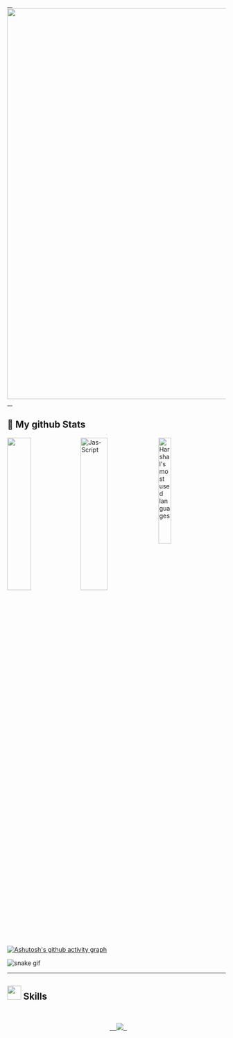 <a href="https://harshalkahar.vercel.app/">
   <img width="900" src="https://camo.githubusercontent.com/0601087139939dde7b6db6d8e3f7fc9858eacd448254854a5b6d44b0bed37ae6/68747470733a2f2f7265732e636c6f7564696e6172792e636f6d2f646c737871393866722f696d6167652f75706c6f61642f76313639313038303734322f4e65787453616e697479253230426c6f67666f6c696f2f70726f66696c655f6a71663536662e706e67">
   </a>

<h2>👀 My github Stats</h2>
<img align="left" width="33%" height="30%" src="https://github-readme-stats.vercel.app/api?username=harshal255&show_icons=true&theme=monokai">
<img align="left" width="35%" height="30%" src="https://github-readme-streak-stats.herokuapp.com/?user=harshal255&count_private=true&theme=monokai" alt="Jas-Script" />
<img align="left" height="25%" width="24%" alt="Harshal's most used languages" src="https://github-readme-stats.vercel.app/api/top-langs/?username=harshal255&layout=compact&langs_count=9&theme=monokai&exclude_repo=Optifine-Mod-Coder-Pack-1.16.1,Projects"/>
<!-- <img  src="https://github-readme-stats.vercel.app/api/top-langs/?username=harshal255&layout=compact">  -->

[![Ashutosh's github activity graph](https://github-readme-activity-graph.vercel.app/graph?username=harshal255&bg_color=272822&color=f1f1eb&line=cc215f&point=e28905&area=true&hide_border=true)](https://github.com/ashutosh00710/github-readme-activity-graph)

![snake gif](https://github.com/harshal255/harshal255/blob/output/snake.svg)



<hr>

<h2><img src = "https://media2.giphy.com/media/QssGEmpkyEOhBCb7e1/giphy.gif?cid=ecf05e47a0n3gi1bfqntqmob8g9aid1oyj2wr3ds3mg700bl&rid=giphy.gif" width = 32px> Skills </h2>
<br>
<p align="center">
  <a href="https://skillicons.dev">
    <img src="https://skillicons.dev/icons?i=html,css,babel,javascript,react,next,tailwind,bootstrap,materialui,nodejs,expressjs,mongodb,typescript,mysql,git,github,vite,jquery,firebase,postman,cpp,java,python,php,vscode,c,vercel,netlify,figma" />
  </a>
</p>


</div>




